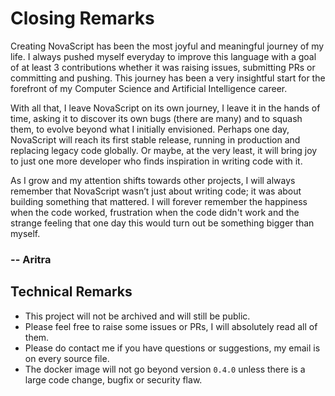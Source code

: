 # Closing Remarks

Creating NovaScript has been the most joyful and meaningful journey of my life. I always pushed myself
everyday to improve this language with a goal of at least 3 contributions whether it was raising issues,
submitting PRs or committing and pushing. This journey has been a very insightful start for the 
forefront of my Computer Science and Artificial Intelligence career.

With all that, I leave NovaScript on its own journey, I leave it in the hands of time, asking it to discover its own
bugs (there are many) and to squash them, to evolve beyond what I initially envisioned. Perhaps one day, 
NovaScript will reach its 
first stable release, running in production and replacing legacy code globally.
Or maybe, at the very least, it will bring joy to just one more developer who finds
inspiration in writing code with it.

As I grow and my attention shifts towards other projects, I will always remember 
that NovaScript
wasn’t just about writing code; it was about building something that mattered. I will forever remember the happiness when
the code worked, frustration when the code didn't work and the strange feeling that
one day this would turn out be something bigger than myself.

### -- Aritra


## Technical Remarks

- This project will not be archived and will still be public.
- Please feel free to raise some issues or PRs, I will absolutely read all of them.
- Please do contact me if you have questions or suggestions, my email is on every source file.
- The docker image will not go beyond version `0.4.0` unless there is a large code change, bugfix
or security flaw.
